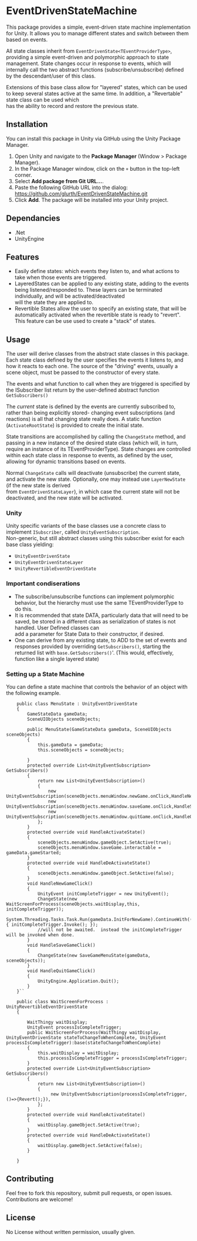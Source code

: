# EventDrivenStateMachine

This package provides a simple, event-driven state machine implementation for Unity. It allows you to manage different states and switch between them based on events.

All state classes inherit from `EventDrivenState<TEventProviderType>`, providing a simple event-driven and polymorphic approach to state management.
State changes occur in response to events, which will internally call the two abstract functions (subscribe/unsubscribe) defined by the descendant/user of this class.

Extensions of this base class allow for "layered" states, which can be used to keep several states active at the same time.  In addition, a "Revertable" state class can be used which  
has the ability to record and restore the previous state.
 

## Installation

You can install this package in Unity via GitHub using the Unity Package Manager.

1. Open Unity and navigate to the **Package Manager** (Window > Package Manager).
2. In the Package Manager window, click on the `+` button in the top-left corner.
3. Select **Add package from Git URL...**.
4. Paste the following GitHub URL into the dialog:
   https://github.com/glurth/EventDrivenStateMachine.git
5. Click **Add**. The package will be installed into your Unity project.

## Dependancies

- .Net
- UnityEngine


## Features

- Easily define states: which events they listen to, and what actions to take when those events are triggered.
- LayeredStates can be applied to any existing state, adding to the events being listened/responded to. These layers can be terminated individually, and will be activated/deactivated  
will the state they are applied to.
- Revertible States allow the user to specify an existing state, that will be automatically activated when the revertible state is ready to "revert".  This feature can be use used to create a "stack" of states.

## Usage

The user will derive classes from the abstract state classes in this package.   Each state class defined by the user specifies the events it listens to, and how it reacts to each one.  The source of the "driving" events, usually a scene object, must be passed to the constructor of every state.
 
The events and what function to call when they are triggered is specified by the ISubscriber list return by the user-defined abstract function `GetSubscribers()`

The *current* state is defined by the events are currently subscribed to, rather than being explicitly stored- changing event subscriptions (and reactions) is all that changing state really does. A static function (`ActivateRootState`) is provided to create the initial state.

State transitions are accomplished by calling the `ChangeState` method, and passing in a new instance of the desired state class (which will, in turn, require an instance of its TEventProviderType).  State changes are controlled within each state class in response to events, as defined by the user, allowing for dynamic transitions based on events.

Normal `ChangeState` calls will deactivate (unsubscribe) the current state, and activate the new state.  Optionally, one may instead use `LayerNewState` (if the new state is derived  
from `EventDrivenStateLayer`), in which case the current state will not be deactivated, and the new state will be activated.


### Unity
Unity specific variants of the base classes use a concrete class to implement `ISubscriber`, called `UnityEventSubscription`.  
Non-generic, but still abstract classes using this subscriber exist for each base class yielding: 
- `UnityEventDrivenState` 
- `UnityEventDrivenStateLayer`
- `UnityRevertibleEventDrivenState` 

### Important condiserations
- The subscribe/unsubscribe functions can implement polymorphic behavior, but the hierarchy must use the same TEventProviderType to do this. 
- It is recommended that state DATA, particularly data that will need to be saved, be stored in a different class as serialization of states is not handled.  User Defined classes can  
add a parameter for State Data to their constructor, if desired.
- One can derive from any existing state, to ADD to the set of events and responses provided by overriding `GetSubscribers()`, starting the returned list with `base.GetSubscribers()`'. (This would, effectively, function like a single layered state)

### Setting up a State Machine

You can define a state machine that controls the behavior of an object with the following example.

```
    public class MenuState : UnityEventDrivenState
    {
        GameStateData gameData;
        SceneUIObjects sceneObjects;

        public MenuState(GameStateData gameData, SceneUIObjects sceneObjects)
        {
            this.gameData = gameData;
            this.sceneObjects = sceneObjects;

        }
        protected override List<UnityEventSubscription> GetSubscribers()
        {
            return new List<UnityEventSubscription>()
            {
                new UnityEventSubscription(sceneObjects.menuWindow.newGame.onClick,HandleNewGameClick),
                new UnityEventSubscription(sceneObjects.menuWindow.saveGame.onClick,HandleSaveGameClick),
                new UnityEventSubscription(sceneObjects.menuWindow.quitGame.onClick,HandleQuitGameClick),
            };
        }
        protected override void HandleActivateState() 
        {
            sceneObjects.menuWindow.gameObject.SetActive(true);
            sceneObjects.menuWindow.saveGame.interactable = gameData.gameStarted;
        }
        protected override void HandleDeActivateState() 
        {
            sceneObjects.menuWindow.gameObject.SetActive(false);
        }
        void HandleNewGameClick()
        {
            UnityEvent initCompleteTrigger = new UnityEvent();
            ChangeState(new WaitScreenForProcess(sceneObjects.waitDisplay,this, initCompleteTrigger));
            System.Threading.Tasks.Task.Run(gameData.InitForNewGame).ContinueWith((o)=> { initCompleteTrigger.Invoke(); });
            //will not be awaited.  instead the initCompleteTrigger will be invoked when done.
        }
        void HandleSaveGameClick()
        {
            ChangeState(new SaveGameMenuState(gameData, sceneObjects));
        }
        void HandleQuitGameClick()
        {
            UnityEngine.Application.Quit();
        }
    }``

    public class WaitScreenForProcess : UnityRevertibleEventDrivenState
    {

        WaitThingy waitDisplay;
        UnityEvent processIsCompleteTrigger;
        public WaitScreenForProcess(WaitThingy waitDisplay, UnityEventDrivenState stateToChangeToWhenComplete, UnityEvent processIsCompleteTrigger):base(stateToChangeToWhenComplete)
        {
            this.waitDisplay = waitDisplay;
            this.processIsCompleteTrigger = processIsCompleteTrigger;
        }
        protected override List<UnityEventSubscription> GetSubscribers()
        {
            return new List<UnityEventSubscription>()
            {
                 new UnityEventSubscription(processIsCompleteTrigger,()=>{Revert();}),
            };
        }
        protected override void HandleActivateState()
        {
            waitDisplay.gameObject.SetActive(true);
        }
        protected override void HandleDeActivateState()
        {
            waitDisplay.gameObject.SetActive(false);
        }

    }
```

## Contributing

Feel free to fork this repository, submit pull requests, or open issues. Contributions are welcome!

## License

No License without written permission, usually given.
